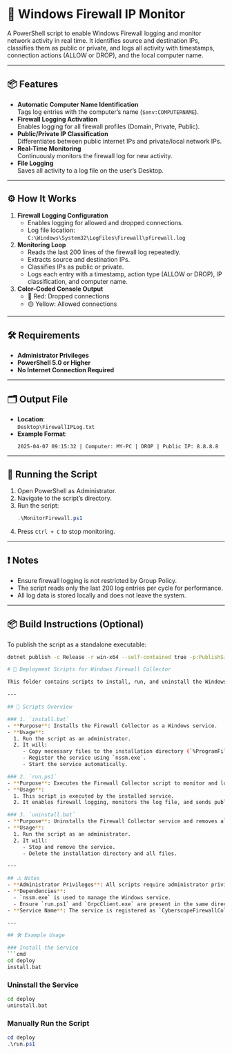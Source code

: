 # 🔐 Windows Firewall IP Monitor

A PowerShell script to enable Windows Firewall logging and monitor network activity in real time. It identifies source and destination IPs, classifies them as public or private, and logs all activity with timestamps, connection actions (ALLOW or DROP), and the local computer name.

---

## 📦 Features
- **Automatic Computer Name Identification**  
  Tags log entries with the computer’s name (`$env:COMPUTERNAME`).
- **Firewall Logging Activation**  
  Enables logging for all firewall profiles (Domain, Private, Public).
- **Public/Private IP Classification**  
  Differentiates between public internet IPs and private/local network IPs.
- **Real-Time Monitoring**  
  Continuously monitors the firewall log for new activity.
- **File Logging**  
  Saves all activity to a log file on the user’s Desktop.

---

## ⚙️ How It Works
1. **Firewall Logging Configuration**  
   - Enables logging for allowed and dropped connections.  
   - Log file location:  
     `C:\Windows\System32\LogFiles\Firewall\pfirewall.log`
2. **Monitoring Loop**  
   - Reads the last 200 lines of the firewall log repeatedly.  
   - Extracts source and destination IPs.  
   - Classifies IPs as public or private.  
   - Logs each entry with a timestamp, action type (ALLOW or DROP), IP classification, and computer name.
3. **Color-Coded Console Output**  
   - 🔴 Red: Dropped connections  
   - 🟡 Yellow: Allowed connections  

---

## 🛠️ Requirements
- **Administrator Privileges**  
- **PowerShell 5.0 or Higher**  
- **No Internet Connection Required**

---

## 🗂️ Output File
- **Location**:  
  `Desktop\FirewallIPLog.txt`
- **Example Format**:  
  ```
  2025-04-07 09:15:32 | Computer: MY-PC | DROP | Public IP: 8.8.8.8
  ```

---

## 🚀 Running the Script
1. Open PowerShell as Administrator.
2. Navigate to the script’s directory.
3. Run the script:  
   ```powershell
   .\MonitorFirewall.ps1
   ```
4. Press `Ctrl + C` to stop monitoring.

---

## ❗ Notes
- Ensure firewall logging is not restricted by Group Policy.
- The script reads only the last 200 log entries per cycle for performance.
- All log data is stored locally and does not leave the system.

---

## 📦 Build Instructions (Optional)
To publish the script as a standalone executable:
```bash
dotnet publish -c Release -r win-x64 --self-contained true -p:PublishSingleFile=true -o ./publish

# 🚀 Deployment Scripts for Windows Firewall Collector

This folder contains scripts to install, run, and uninstall the Windows Firewall Collector service.

---

## 📂 Scripts Overview

### 1. `install.bat`
- **Purpose**: Installs the Firewall Collector as a Windows service.
- **Usage**:
  1. Run the script as an administrator.
  2. It will:
     - Copy necessary files to the installation directory (`%ProgramFiles%\CyberScope\FirewallCollector`).
     - Register the service using `nssm.exe`.
     - Start the service automatically.

### 2. `run.ps1`
- **Purpose**: Executes the Firewall Collector script to monitor and log firewall activity.
- **Usage**:
  1. This script is executed by the installed service.
  2. It enables firewall logging, monitors the log file, and sends public IP activity to the gRPC client.

### 3. `uninstall.bat`
- **Purpose**: Uninstalls the Firewall Collector service and removes all associated files.
- **Usage**:
  1. Run the script as an administrator.
  2. It will:
     - Stop and remove the service.
     - Delete the installation directory and all files.

---

## ⚠️ Notes
- **Administrator Privileges**: All scripts require administrator privileges to execute.
- **Dependencies**:
  - `nssm.exe` is used to manage the Windows service.
  - Ensure `run.ps1` and `GrpcClient.exe` are present in the same directory as the scripts.
- **Service Name**: The service is registered as `CyberscopeFirewallCollector`.

---

## 🛠️ Example Usage

### Install the Service
```cmd
cd deploy
install.bat
```

### Uninstall the Service
```cmd
cd deploy
uninstall.bat
```

### Manually Run the Script
```powershell
cd deploy
.\run.ps1
```
